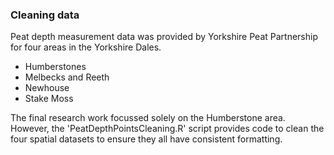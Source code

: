 ### Cleaning data

Peat depth measurement data was provided by Yorkshire Peat Partnership for four areas in the Yorkshire Dales.
* Humberstones
* Melbecks and Reeth
* Newhouse
* Stake Moss

The final research work focussed solely on the Humberstone area.  
However, the 'PeatDepthPointsCleaning.R' script provides code to clean the four spatial datasets to ensure they all have consistent formatting.  

